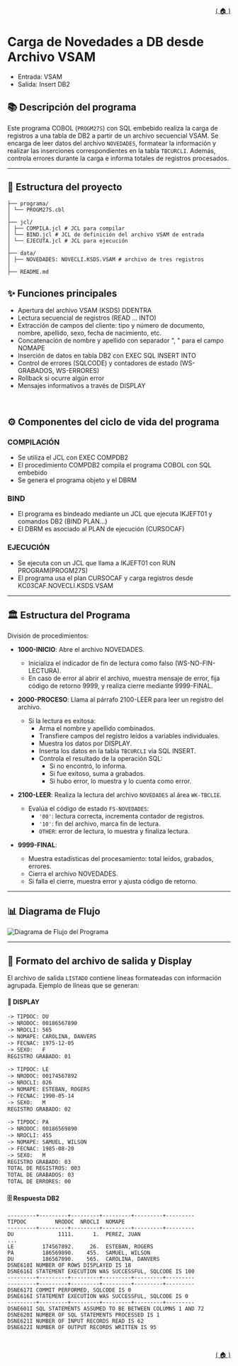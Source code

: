 <div style="text-align: right;">

[( 🏠 )](/)

</div>

# Carga de Novedades a DB desde Archivo VSAM
  - Entrada: VSAM
  - Salida: Insert DB2

## 📚 Descripción del programa
Este programa COBOL (`PROGM27S`) con SQL embebido realiza la carga de registros a una tabla de DB2 a partir de un archivo secuencial VSAM.
Se encarga de leer datos del archivo `NOVEDADES`, formatear la información y realizar las inserciones correspondientes en la tabla `TBCURCLI`. Además, controla errores durante la carga e informa totales de registros procesados.

---
## 🚀 Estructura del proyecto
```
├── programa/
│ └── PROGM27S.cbl 
│
├── jcl/
│ ├── COMPILA.jcl # JCL para compilar
│ └── BIND.jcl # JCL de definición del archivo VSAM de entrada
│ └── EJECUTA.jcl # JCL para ejecución
│
├── data/
│ ├── NOVEDADES: NOVECLI.KSDS.VSAM # archivo de tres registros
│
├── README.md
```

## ✨ Funciones principales
- Apertura del archivo VSAM (KSDS) DDENTRA
- Lectura secuencial de registros (READ ... INTO)
- Extracción de campos del cliente: tipo y número de documento, nombre, apellido, sexo, fecha de nacimiento, etc.
- Concatenación de nombre y apellido con separador ", " para el campo NOMAPE
- Inserción de datos en tabla DB2 con EXEC SQL INSERT INTO
- Control de errores (SQLCODE) y contadores de estado (WS-GRABADOS, WS-ERRORES)
- Rollback si ocurre algún error
- Mensajes informativos a través de DISPLAY

<br/>

## ⚙ Componentes del ciclo de vida del programa
### COMPILACIÓN

- Se utiliza el JCL con EXEC COMPDB2
- El procedimiento COMPDB2 compila el programa COBOL con SQL embebido
- Se genera el programa objeto y el DBRM
### BIND
- El programa es bindeado mediante un JCL que ejecuta IKJEFT01 y comandos DB2 (BIND PLAN...)
- El DBRM es asociado al PLAN de ejecución (CURSOCAF)
### EJECUCIÓN
- Se ejecuta con un JCL que llama a IKJEFT01 con RUN PROGRAM(PROGM27S)
- El programa usa el plan CURSOCAF y carga registros desde KC03CAF.NOVECLI.KSDS.VSAM


---

## 🏛️ Estructura del Programa
División de procedimientos:

- **1000-INICIO**: Abre el archivo NOVEDADES.
  - Inicializa el indicador de fin de lectura como falso (WS-NO-FIN-LECTURA).
  - En caso de error al abrir el archivo, muestra mensaje de error, fija código de retorno 9999, y realiza cierre mediante 9999-FINAL.

- **2000-PROCESO**: Llama al párrafo 2100-LEER para leer un registro del archivo.
  - Si la lectura es exitosa:
    - Arma el nombre y apellido combinados.
    - Transfiere campos del registro leídos a variables individuales.
    - Muestra los datos por DISPLAY.
    - Inserta los datos en la tabla `TBCURCLI` vía SQL INSERT.
    - Controla el resultado de la operación SQL:
      - Si no encontró, lo informa.
      - Si fue exitoso, suma a grabados.
      - Si hubo error, lo muestra y lo cuenta como error.

- **2100-LEER**: Realiza la lectura del archivo `NOVEDADES` al área `WK-TBCLIE`.
  - Evalúa el código de estado `FS-NOVEDADES`:
    - `'00'`: lectura correcta, incrementa contador de registros.
    - `'10'`: fin del archivo, marca fin de lectura.
    - `OTHER`: error de lectura, lo muestra y finaliza lectura.

- **9999-FINAL**: 
  - Muestra estadísticas del procesamiento: total leídos, grabados, errores.
  - Cierra el archivo NOVEDADES.
  - Si falla el cierre, muestra error y ajusta código de retorno.

---

## 📊 Diagrama de Flujo
<image src="./GRAFICO.png" alt="Diagrama de Flujo del Programa">


---

## 🎯 Formato del archivo de salida y Display
El archivo de salida `LISTADO` contiene líneas formateadas con información agrupada. Ejemplo de líneas que se generan:

#### 💬 DISPLAY
```txt
-> TIPDOC: DU                                         
-> NRODOC: 00186567890                                
-> NROCLI: 565                                        
-> NOMAPE: CAROLINA, DANVERS                          
-> FECNAC: 1975-12-05                                 
-> SEXO:   F                                          
REGISTRO GRABADO: 01                                  
                                                      
-> TIPDOC: LE                                         
-> NRODOC: 00174567892                                
-> NROCLI: 026                                        
-> NOMAPE: ESTEBAN, ROGERS                            
-> FECNAC: 1990-05-14                                 
-> SEXO:   M                                          
REGISTRO GRABADO: 02                                  
                                                      
-> TIPDOC: PA                                         
-> NRODOC: 00186569890                                
-> NROCLI: 455                                        
-> NOMAPE: SAMUEL, WILSON                             
-> FECNAC: 1985-08-20                                 
-> SEXO:   M                                          
REGISTRO GRABADO: 03                                  
TOTAL DE REGISTROS: 003                               
TOTAL DE GRABADOS: 03                                 
TOTAL DE ERRORES: 00                                  
```
#### 🗄️ Respuesta DB2
```TEXT
---------+---------+---------+---------+---------+---------
TIPDOC         NRODOC  NROCLI  NOMAPE                                           
---------+---------+---------+---------+---------+---------
DU              1111.      1.  PEREZ, JUAN                                       
...      
LE         174567892.     26.  ESTEBAN, ROGERS                                  
PA         186569890.    455.  SAMUEL, WILSON                                   
DU         186567890.    565.  CAROLINA, DANVERS                                
DSNE610I NUMBER OF ROWS DISPLAYED IS 18                                         
DSNE616I STATEMENT EXECUTION WAS SUCCESSFUL, SQLCODE IS 100                     
---------+---------+---------+---------+---------+---------
---------+---------+---------+---------+---------+---------
DSNE617I COMMIT PERFORMED, SQLCODE IS 0                                         
DSNE616I STATEMENT EXECUTION WAS SUCCESSFUL, SQLCODE IS 0                       
---------+---------+---------+---------+---------+---------
DSNE601I SQL STATEMENTS ASSUMED TO BE BETWEEN COLUMNS 1 AND 72                  
DSNE620I NUMBER OF SQL STATEMENTS PROCESSED IS 1                                
DSNE621I NUMBER OF INPUT RECORDS READ IS 62                                     
DSNE622I NUMBER OF OUTPUT RECORDS WRITTEN IS 95                                 
```
<br/>


<div style="text-align: right;">

[( 🏠 )](/)

</div>